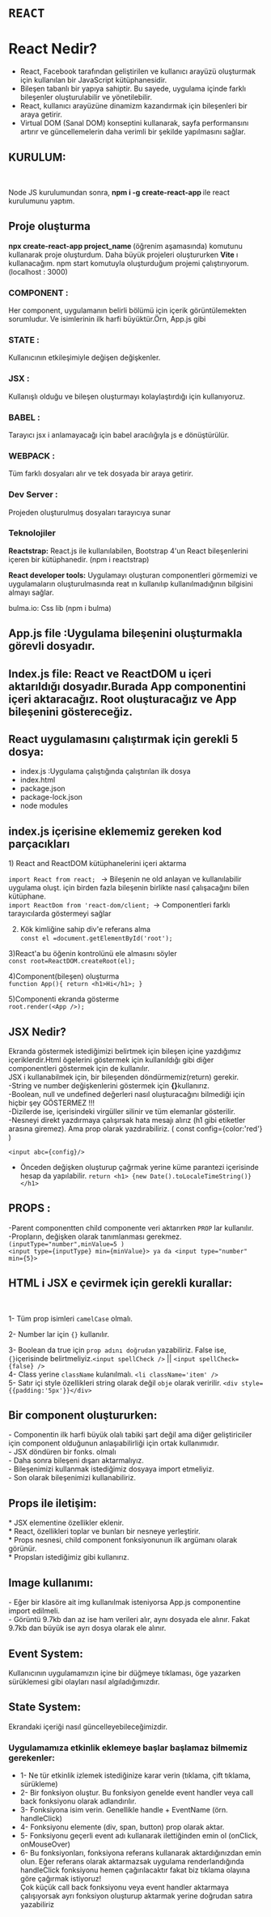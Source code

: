 # `REACT`
<h1>React Nedir? </h1>
<ul>
  <li>React, Facebook tarafından geliştirilen ve kullanıcı arayüzü oluşturmak için kullanılan bir JavaScript kütüphanesidir. </li>
  <li>Bileşen tabanlı bir yapıya sahiptir. Bu sayede, uygulama içinde farklı bileşenler oluşturulabilir ve yönetilebilir. </li>
  <li>React, kullanıcı arayüzüne dinamizm kazandırmak için bileşenleri bir araya getirir. </li>
  <li>Virtual DOM (Sanal DOM) konseptini kullanarak, sayfa performansını artırır ve güncellemelerin daha verimli bir şekilde yapılmasını sağlar.</li>
</ul>

<h2>KURULUM: </h2><br>
<p>Node JS kurulumundan sonra, 
<strong> npm i -g create-react-app </strong> ile react kurulumunu yaptım.</p>  

<h2>Proje oluşturma</h2>
<p><strong>npx create-react-app project_name </strong>(öğrenim aşamasında) komutunu kullanarak proje oluşturdum.
Daha büyük projeleri oluştururken <strong>Vite</strong> ı kullanacağım.
npm start komutuyla oluşturduğum projemi çalıştırıyorum.
(localhost : 3000)</p>


<h3>COMPONENT : </h3><p>Her component, uygulamanın belirli bölümü için içerik görüntülemekten sorumludur. Ve isimlerinin ilk harfi büyüktür.Örn, App.js gibi</p>
<h3>STATE : </h3> <p>Kullanıcının etkileşimiyle değişen değişkenler.</p>
<h3>JSX : </h3> <p> Kullanışlı olduğu ve bileşen oluşturmayı kolaylaştırdığı için kullanıyoruz.</p>
<h3>BABEL : </h3> <p>Tarayıcı jsx i anlamayacağı için babel aracılığıyla js e dönüştürülür.</p>
<h3>WEBPACK : </h3> <p>Tüm farklı dosyaları alır ve tek dosyada bir araya getirir.</p>
<h3>Dev Server : </h3> <p>Projeden  oluşturulmuş dosyaları tarayıcıya sunar</p>


<h3>Teknolojiler</h3>
<p><strong> Reactstrap:</strong> React.js ile kullanılabilen, Bootstrap 4'un React bileşenlerini içeren bir kütüphanedir. (npm i reactstrap)</p>
<p><strong>React developer tools:</strong> Uygulamayı oluşturan componentleri görmemizi ve uygulamaların oluşturulmasında reat ın kullanılıp kullanılmadığının bilgisini almayı sağlar.</p> 
<p> bulma.io: Css lib (npm i  bulma)</p>

## App.js file :Uygulama bileşenini oluşturmakla görevli dosyadır.<br>
## Index.js file: React ve ReactDOM u içeri aktarıldığı dosyadır.Burada App componentini içeri aktaracağız. Root oluşturacağız ve App bileşenini göstereceğiz.<br>
   
<h2>React uygulamasını çalıştırmak için gerekli 5 dosya:</h2>
<ul>
  <li>index.js :Uygulama çalıştığında çalıştırılan ilk dosya</li>
  <li>index.html</li>
  <li>package.json</li>
  <li>package-lock.json</li>
  <li>node modules</li>
</ul>


<h2> index.js içerisine eklememiz gereken kod parçacıkları</h2>
1) React and ReactDOM kütüphanelerini içeri aktarma<br>

`import React from react; ` -> Bileşenin ne old anlayan ve kullanılabilir uygulama oluşt. için birden fazla bileşenin birlikte nasıl çalışacağını bilen kütüphane.<br>
`import ReactDom from 'react-dom/client; `-> Componentleri farklı tarayıcılarda göstermeyi sağlar<br>

2) Kök kimliğine sahip div'e referans alma<br>
`const el =document.getElementById('root');`

3)React'a bu öğenin kontrolünü ele almasını söyler<br>
`const root=ReactDOM.createRoot(el);`

4)Component(bileşen) oluşturma<br>
`function App(){
return <h1>Hi</h1>;
}`

5)Componenti ekranda gösterme<br>
`root.render(<App />);`

<h2>JSX Nedir? </h2>
Ekranda göstermek istediğimizi belirtmek için bileşen içine yazdığımız içeriklerdir.Html ögelerini göstermek için kullanıldığı gibi diğer componentleri göstermek için de kullanılır.<br>
JSX i kullanabilmek için, bir bileşenden döndürmemiz(return) gerekir.<br>
-String ve number değişkenlerini göstermek için <strong>{}</strong>kullanırız.<br>
-Boolean, null ve undefined değerleri nasıl oluşturacağını bilmediği için hiçbir şey GÖSTERMEZ !!!<br>
-Dizilerde ise, içerisindeki virgüller silinir ve tüm elemanlar gösterilir.<br>
-Nesneyi direkt yazdırmaya çalışırsak hata mesajı alırız (h1 gibi etiketler arasına giremez). Ama prop olarak yazdırabiliriz. ( const config={color:'red'} )

`<input abc={config}/>` <br>

- Önceden değişken oluşturup çağrmak yerine küme parantezi içerisinde hesap da yapılabilir. `return <h1> {new Date().toLocaleTimeString()}</h1>`<br>

<h2>PROPS : </h2>

-Parent componentten child componente veri aktarırken `PROP` lar kullanılır.<br>
-Propların, değişken olarak tanımlanması gerekmez. `(inputType="number",minValue=5 )`<br>`<input type={inputType} min={minValue}> ya da <input type="number" min={5}>`<br>

<h2>HTML i JSX e çevirmek için gerekli kurallar: </h2><br>

1- Tüm prop isimleri `camelCase` olmalı.<br>

2- Number lar için `{}` kullanılır.<br>

3- Boolean da true için `prop adını doğrudan` yazabiliriz. False ise, `{}`içerisinde belirtmeliyiz.`<input spellCheck />` || `<input spellCheck={false} />`<br>
4- Class yerine `className` kulanılmalı. `<li className='item' />`<br>
5- Satır içi style özellikleri string olarak değil `obje` olarak veririlir. `<div style={{padding:'5px'}}</div>`<br>



<h2>Bir component oluştururken: </h2>
  - Componentin ilk harfi büyük olalı tabiki şart değil ama diğer geliştiriciler için component olduğunun anlaşıabilirliği için ortak kullanımıdır.<br>
  - JSX döndüren bir fonks. olmalı<br>
  - Daha sonra bileşeni dışarı aktarmalıyız.<br>
  - Bileşenimizi kullanmak istediğimiz dosyaya import etmeliyiz.<br>
  - Son olarak bileşenimizi kullanabiliriz.<br>
   
<h2>Props ile iletişim: </h2>
* JSX elementine özellikler eklenir.<br>
* React, özellikleri toplar ve bunları bir nesneye yerleştirir.<br>
* Props nesnesi, child component fonksiyonunun ilk argümanı olarak görünür.<br>
* Propsları istediğimiz gibi kullanırız.<br>

<h2>Image kullanımı: </h2>
- Eğer bir klasöre ait img kullanılmak isteniyorsa App.js componentine import edilmeli.<br>
- Görüntü 9.7kb dan az ise ham verileri alır, aynı dosyada ele alınır. Fakat 9.7kb dan büyük ise ayrı dosya olarak ele alınır.

<h2>Event System: </h2>
Kullanıcının uygulamamızın içine bir  düğmeye tıklaması, öge yazarken sürüklemesi gibi olayları nasıl algıladığımızdır.<br>
<h2>State System: </h2>
Ekrandaki içeriği nasıl güncelleyebileceğimizdir.<br>

<h3>Uygulamamıza etkinlik eklemeye başlar başlamaz bilmemiz gerekenler: </h3>
<ul>
  <li>1- Ne tür etkinlik izlemek istediğinize karar verin (tıklama, çift tıklama, sürükleme)</li>
  <li>2- Bir fonksiyon oluştur. Bu fonksiyon genelde event handler veya call back fonksiyonu olarak adlandırılır.</li>
  <li>3- Fonksiyona isim verin. Genellikle handle + EventName (örn. handleClick) </li>
  <li>4- Fonksiyonu elemente (div, span, button) prop olarak aktar.</li>
  <li>5- Fonksiyonu geçerli event adı kullanarak ilettiğinden emin ol (onClick, onMouseOver)</li>
  <li>6- Bu fonksiyonları, fonksiyona referans kullanarak aktardığınızdan emin olun.
    Eğer referans olarak aktarmazsak uygulama renderlandığında handleClick fonksiyonu hemen çağırılacaktır fakat biz tıklama olayına göre çağırmak istiyoruz!<br>
    Çok küçük call back fonksiyonu veya event handler aktarmaya çalışıyorsak ayrı fonksiyon oluşturup aktarmak yerine doğrudan satıra yazabiliriz<br>
</ul>
